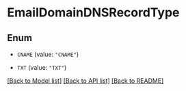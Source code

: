 # EmailDomainDNSRecordType

## Enum


* `CNAME` (value: `"CNAME"`)

* `TXT` (value: `"TXT"`)


[[Back to Model list]](../README.md#documentation-for-models) [[Back to API list]](../README.md#documentation-for-api-endpoints) [[Back to README]](../README.md)


